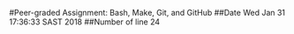 #Peer-graded Assignment: Bash, Make, Git, and GitHub
##Date
Wed Jan 31 17:36:33 SAST 2018
##Number of line
24
